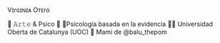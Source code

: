 Vɪrɢɪɴɪᴀ Oᴛᴇro 

🎨 𝙰𝚛𝚝𝚎 & Psico 
🧠 🔬Psicología basada en la evidencia 
👩‍🎓 Universidad Oberta de Catalunya (UOC) 
🖤 Mami de @balu_thepom
